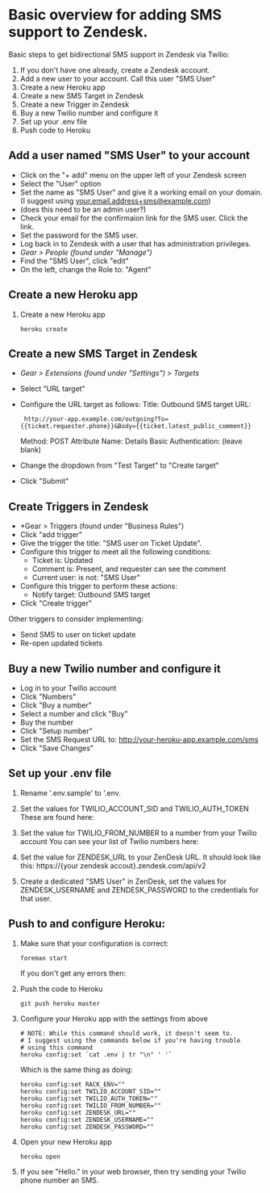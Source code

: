 Basic overview for adding SMS support to Zendesk.
=================================================

Basic steps to get bidirectional SMS support in Zendesk via Twilio:

 1. If you don't have one already, create a Zendesk account.
 2. Add a new user to your account. Call this user "SMS User"
 3. Create a new Heroku app
 4. Create a new SMS Target in Zendesk
 5. Create a new Trigger in Zendesk
 6. Buy a new Twilio number and configure it
 7. Set up your .env file
 8. Push code to Heroku

Add a user named "SMS User" to your account
-------------------------------------------

 * Click on the "+ add" menu on the upper left of your Zendesk screen
 * Select the "User" option
 * Set the name as "SMS User" and give it a working email on your domain.
   (I suggest using your.email.address+sms@example.com)
 * (does this need to be an admin user?)
 * Check your email for the confirmaion link for the SMS user. Click the link.
 * Set the password for the SMS user.
 * Log back in to Zendesk with a user that has administration privileges.
 * *Gear > People (found under "Manage")*
 * Find the "SMS User", click "edit"
 * On the left, change the Role to: "Agent"

Create a new Heroku app
-----------------------------

 1. Create a new Heroku app

        heroku create

Create a new SMS Target in Zendesk
----------------------------------
 * *Gear > Extensions (found under "Settings") > Targets*
 * Select "URL target"
 * Configure the URL target as follows:
   Title: Outbound SMS target
   URL:

        http://your-app.example.com/outgoing?To={{ticket.requester.phone}}&Body={{ticket.latest_public_comment}}

   Method: POST
   Attribute Name: Details
   Basic Authentication: (leave blank)
 * Change the dropdown from "Test Target" to "Create target"
 * Click "Submit"

Create Triggers in Zendesk
--------------------------

 * *Gear > Triggers (found under "Business Rules")
 * Click "add trigger"
 * Give the trigger the title: "SMS user on Ticket Update".
 * Configure this trigger to meet all the following conditions:
   * Ticket is: Updated
   * Comment is: Present, and requester can see the comment
   * Current user: is not: "SMS User"
 * Configure this trigger to perform these actions:
   * Notify target: Outbound SMS target
 * Click "Create trigger"

Other triggers to consider implementing:

 * Send SMS to user on ticket update
 * Re-open updated tickets

Buy a new Twilio number and configure it
----------------------------------------
 * Log in to your Twilio account
 * Click "Numbers"
 * Click "Buy a number"
 * Select a number and click "Buy"
 * Buy the number
 * Click "Setup number"
 * Set the SMS Request URL to: http://your-heroku-app.example.com/sms
 * Click "Save Changes"


Set up your .env file
---------------------

 1. Rename '.env.sample' to '.env.

 2. Set the values for TWILIO_ACCOUNT_SID and TWILIO_AUTH_TOKEN
    These are found here: 

 3. Set the value for TWILIO_FROM_NUMBER to a number from your Twilio account
    You can see your list of Twilio numbers here:

 4. Set the value for ZENDESK_URL to your ZenDesk URL.
    It should look like this: https://{your zendesk accout}.zendesk.com/api/v2

 5. Create a dedicated "SMS User" in ZenDesk, 
    set the values for ZENDESK_USERNAME and ZENDESK_PASSWORD
    to the credentials for that user.


Push to and configure Heroku:
-----------------------------

 1. Make sure that your configuration is correct:

        foreman start

    If you don't get any errors then:

 2. Push the code to Heroku

        git push heroku master

 3. Configure your Heroku app with the settings from above

        # NOTE: While this command should work, it doesn't seem to.
        # I suggest using the commands below if you're having trouble
        # using this command
        heroku config:set `cat .env | tr "\n" ' '`

     Which is the same thing as doing:

        heroku config:set RACK_ENV="" 
        heroku config:set TWILIO_ACCOUNT_SID="" 
        heroku config:set TWILIO_AUTH_TOKEN="" 
        heroku config:set TWILIO_FROM_NUMBER="" 
        heroku config:set ZENDESK_URL="" 
        heroku config:set ZENDESK_USERNAME="" 
        heroku config:set ZENDESK_PASSWORD=""

 4. Open your new Heroku app

        heroku open

 5. If you see "Hello." in your web browser, then try sending your Twilio phone number an SMS.
